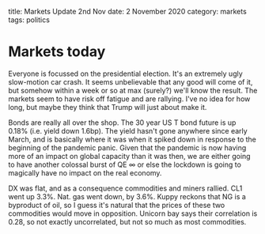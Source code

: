 title: Markets Update 2nd Nov
date: 2 November 2020
category: markets
tags: politics

# Markets today

Everyone is focussed on the presidential election.
It's an extremely ugly slow-motion car crash.
It seems unbelievable that any good will come of it, but somehow within a week or so at max (surely?) we'll know the result.
The markets seem to have risk off fatigue and are rallying. I've no idea for how long, but maybe they think that Trump will just about make it.

Bonds are really all over the shop. The 30 year US T bond future is up 0.18% (i.e. yield down 1.6bp). The yield hasn't gone anywhere since early March, and is basically where it was when it spiked down in response to the beginning of the pandemic panic. 
Given that the pandemic is now having more of an impact on global capacity than it was then, we are either going to have another colossal burst of QE &infin; or else the lockdown is going to magically have no impact on the real economy.

DX was flat, and as a consequence commodities and miners rallied. CL1 went up 3.3%.
Nat. gas went down, by 3.6%. 
Kuppy reckons that NG is a byproduct of oil, so I guess it's natural that the prices of these two commodities would move in opposition. Unicorn bay says their correlation is 0.28, so not exactly uncorrelated, but not so much as most commodities.

